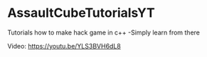 # AssaultCubeTutorialsYT

Tutorials how to make hack game in c++
-Simply learn from there

Video: https://youtu.be/YLS3BVH6dL8
